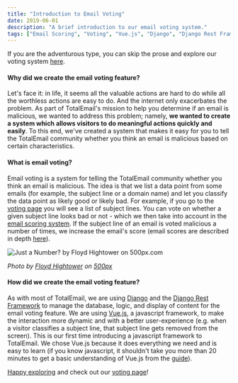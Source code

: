 ```yaml
---
title: "Introduction to Email Voting"
date: 2019-06-01
description: "A brief introduction to our email voting system."
tags: ["Email Scoring", "Voting", "Vue.js", "Django", "Django Rest Framework", "Javascript"]
---
```


If you are the adventurous type, you can skip the prose and explore our voting system [here](https://totalemail.io/vote/).

#### Why did we create the email voting feature?

Let's face it: in life, it seems all the valuable actions are hard to do while all the worthless actions are easy to do. And the internet only exacerbates the problem. As part of TotalEmail's mission to help you determine if an email is malicious, we wanted to address this problem; namely, **we wanted to create a system which allows visitors to do meaningful actions quickly and easily**. To this end, we've created a system that makes it easy for you to tell the TotalEmail community whether you think an email is malicious based on certain characteristics.

#### What is email voting?

Email voting is a system for telling the TotalEmail community whether you think an email is malicious. The idea is that we list a data point from some emails (for example, the subject line or a domain name) and let you classify the data point as likely good or likely bad. For example, if you go to the [voting page](https://totalemail.io/vote/) you will see a list of subject lines. You can vote on whether a given subject line looks bad or not - which we then take into account in the [email scoring system](https://blog.totalemail.io/email-scoring-0/). If the subject line of an email is voted malicious a number of times, we increase the email's score (email scores are described in depth [here](https://blog.totalemail.io/email-scoring-0/)).

<img src='https://drscdn.500px.org/photo/240748705/m%3D900/v2?user_id=23113227&webp=true&sig=7c8f1b3131be83839bfcc83dc6efc116dd0c76ef04a5279496cb4e38a7deee54' alt='Just a Number? by Floyd Hightower on 500px.com'>

*Photo by [Floyd Hightower](https://hightower.space/) on [500px](https://500px.com/photo/240748705/just-a-number-by-floyd-hightower)*

#### How did we create the email voting feature?

As with most of TotalEmail, we are using [Django](https://www.djangoproject.com/) and the [Django Rest Framework](https://www.django-rest-framework.org/) to manage the database, logic, and display of content for the email voting feature. We are using [Vue.js](https://vuejs.org/), a javascript framework, to make the interaction more dynamic and with a better user-experience (e.g. when a visitor classifies a subject line, that subject line gets removed from the screen). This is our first time introducing a javascript framework to TotalEmail. We chose Vue.js because it does everything we need and is easy to learn (if you know javascript, it shouldn't take you more than 20 minutes to get a basic understanding of Vue.js from the [guide](https://vuejs.org/v2/guide/)).

[Happy exploring](https://totalemail.io/email/b6f821a724719e09d168a683f99b2c8b9ff35a3aef1651a0af6af69c6a82fb41) and check out our [voting page](https://totalemail.io/vote/)!
